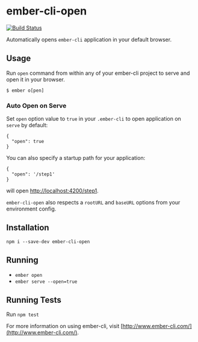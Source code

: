 # ember-cli-open

[![Build Status](https://travis-ci.org/ro0gr/ember-cli-open.svg?branch=master)](https://travis-ci.org/ro0gr/ember-cli-open)

Automatically opens `ember-cli` application in your default browser.

## Usage
Run `open` command from within any of your ember-cli project to serve and open it in your browser.
```
$ ember o[pen]
```

### Auto Open on Serve
Set `open` option value to `true` in your `.ember-cli` to open application on `serve` by default:
```
{
  "open": true
}
```

You can also specify a startup path for your application:
```
{
  "open": '/step1'
}
```
will open [http://localhost:4200/step1](#).

`ember-cli-open` also respects a `rootURL` and `baseURL` options from your environment config.

## Installation

```
npm i --save-dev ember-cli-open
```

## Running

* `ember open`
* `ember serve --open=true`

## Running Tests

Run `npm test`

For more information on using ember-cli, visit [http://www.ember-cli.com/](http://www.ember-cli.com/).
